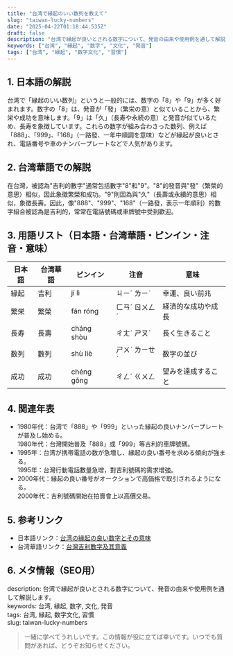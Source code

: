 ```yaml
---
title: "台湾で縁起のいい数列を教えて"
slug: "taiwan-lucky-numbers"
date: "2025-04-22T01:18:44.535Z"
draft: false
description: "台湾で縁起が良いとされる数字について、発音の由来や使用例を通して解説します。"
keywords: ["台湾", "縁起", "数字", "文化", "発音"]
tags: ["台湾", "縁起", "数字文化", "習慣"]
---
```


## 1. 日本語の解説  
台湾で「縁起のいい数列」というと一般的には、数字の「8」や「9」が多く好まれます。数字の「8」は、発音が「發」（繁栄の意）と似ていることから、繁栄や成功を意味します。「9」は「久」（長寿や永続の意）と発音が似ているため、長寿を象徴しています。これらの数字が組み合わさった数列、例えば「888」、「999」、「168」（一路發、一年中順調を意味）などが縁起が良いとされ、電話番号や車のナンバープレートなどで人気があります。

## 2. 台湾華語での解説  
在台灣，被認為"吉利的數字"通常包括數字"8"和"9"。"8"的發音與"發"（繁榮的意思）相似，因此象徵繁榮和成功。"9"則因為與"久"（長壽或永續的意思）相似，象徵長壽。因此，像"888"、"999"、"168"（一路發，表示一年順利）的數字組合被認為是吉利的，常常在電話號碼或車牌號中受到歡迎。

## 3. 用語リスト（日本語・台湾華語・ピンイン・注音・意味）  
| 日本語 | 台湾華語 | ピンイン | 注音 | 意味 |
|---|---|---|---|---|
| 縁起 | 吉利 | jí lì | ㄐㄧˊ ㄌㄧˋ | 幸運、良い前兆 |
| 繁栄 | 繁榮 | fán róng | ㄈㄢˊ ㄖㄨㄥˊ | 経済的な成功や成長 |
| 長寿 | 長壽 | cháng shòu | ㄔㄤˊ ㄕㄡˋ | 長く生きること |
| 数列 | 數列 | shù liè | ㄕㄨˋ ㄌㄧㄝˋ | 数字の並び |
| 成功 | 成功 | chéng gōng | ㄔㄥˊ ㄍㄨㄥ | 望みを達成すること |

## 4. 関連年表  
- 1980年代：台湾で「888」や「999」といった縁起の良いナンバープレートが普及し始める。  
  1980年代：台灣開始普及「888」或「999」等吉利的車牌號碼。
- 1995年：台湾が携帯電話の数が急増し、縁起の良い番号を求める傾向が強まる。  
  1995年：台灣行動電話數量急增，對吉利號碼的需求增強。
- 2000年代：縁起の良い番号がオークションで高価格で取引されるようになる。  
  2000年代：吉利號碼開始在拍賣會上以高價交易。

## 5. 参考リンク  
- 日本語リンク：[台湾の縁起の良い数字とその意味](https://example.com/japan-genki-number)  
- 台湾華語リンク：[台灣吉利數字及其意義](https://example.com/taiwan-genki-number)

## 6. メタ情報（SEO用）  
description: 台湾で縁起が良いとされる数字について、発音の由来や使用例を通して解説します。  
keywords: 台湾, 縁起, 数字, 文化, 発音  
tags: 台湾, 縁起, 数字文化, 習慣  
slug: taiwan-lucky-numbers

> 一緒に学べてうれしいです。この情報が役に立てば幸いです。いつでも質問があれば、どうぞお知らせください。